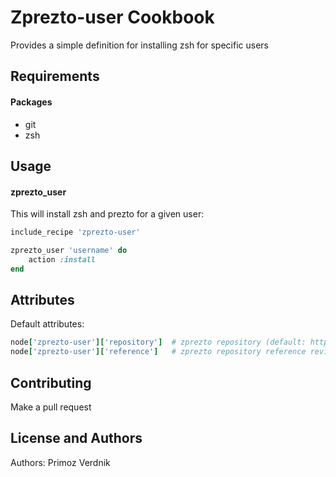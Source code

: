 Zprezto-user Cookbook
================
Provides a simple definition for installing zsh for specific users

Requirements
------------
#### Packages
- git
- zsh

Usage
-----
#### zprezto_user

This will install zsh and prezto for a given user:

```ruby
include_recipe 'zprezto-user'

zprezto_user 'username' do
    action :install
end
```

Attributes
----------

Default attributes:

```ruby
node['zprezto-user']['repository']  # zprezto repository (default: https://github.com/sorin-ionescu/prezto.git) 
node['zprezto-user']['reference']   # zprezto repository reference revision sha1 (default: master) 
```

Contributing
------------

Make a pull request

License and Authors
-------------------
Authors: Primoz Verdnik
